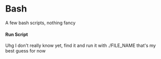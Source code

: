 # Bash
A few bash scripts, nothing fancy

#### Run Script
Uhg I don't really know yet, find it and run it with ./FILE_NAME that's my best guess for now
